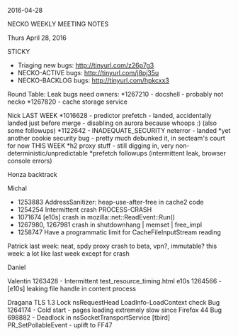 2016-04-28

NECKO WEEKLY MEETING NOTES

Thurs April 28, 2016

STICKY
- Triaging new bugs: http://tinyurl.com/z26p7g3
- NECKO-ACTIVE bugs: http://tinyurl.com/j8pj35u
- NECKO-BACKLOG bugs:  http://tinyurl.com/hpkcxx3

Round Table:
Leak bugs need owners:
*1267210 - docshell - probably not necko
*1267820 - cache storage service

Nick
LAST WEEK
*1016628 - predictor prefetch - landed, accidentally landed just before merge - disabling on aurora because whoops :) (also some followups)
*1122642 - INADEQUATE_SECURITY neterror - landed
*yet another cookie security bug - pretty much debunked it, in secteam's court for now
THIS WEEK
*h2 proxy stuff - still digging in, very non-deterministic/unpredictable
*prefetch followups (intermittent leak, browser console errors)

Honza
backtrack


Michal
  - 1253883 AddressSanitizer: heap-use-after-free in cache2 code
  - 1254254 Intermittent crash PROCESS-CRASH
  - 1071674 [e10s] crash in mozilla::net::ReadEvent::Run()
  - 1267980, 1267981 crash in shutdownhang | memset | free_impl
  - 1258747 Have a programmatic limit for CacheFileInputStream reading

Patrick
  last week: neat, spdy proxy crash to beta, vpn?, immutable?
  this week: a lot like last week except for crash
 

Daniel


Valentin
1263428 - Intermittent test_resource_timing.html e10s
1264566 - [e10s] leaking file handle in content process

Dragana
TLS 1.3
Lock nsRequestHead
LoadInfo-LoadContext check
Bug 1264174 - Cold start - pages loading extremely slow since Firefox 44
Bug 698882 - Deadlock in nsSocketTransportService [tbird] PR_SetPollableEvent - uplift to FF47

